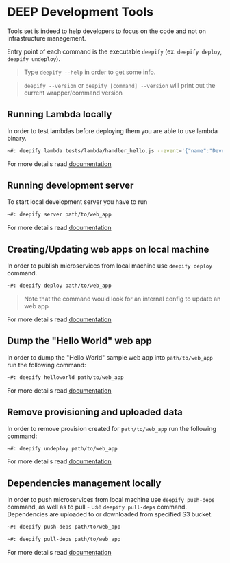 DEEP Development Tools
======================

Tools set is indeed to help developers to focus on the code and not on infrastructure management.

Entry point of each command is the executable `deepify` (ex. `deepify deploy`, `deepify undeploy`).

> Type `deepify --help` in order to get some info.

> `deepify --version` or `deepify [command] --version` will print out the current wrapper/command version

Running Lambda locally
----------------------

In order to test lambdas before deploying them you are able to use lambda binary.

```bash
~#: deepify lambda tests/lambda/handler_hello.js --event='{"name":"Developer"}'
```

For more details read [documentation](tools/lambda.md)

Running development server
--------------------------

To start local development server you have to run

```bash
~#: deepify server path/to/web_app
```

For more details read [documentation](tools/server.md)

Creating/Updating web apps on local machine
-------------------------------------------

In order to publish microservices from local machine use `deepify deploy` command. 

```bash
~#: deepify deploy path/to/web_app
```

> Note that the command would look for an internal config to update an web app

For more details read [documentation](tools/deploy.md)

Dump the "Hello World" web app
------------------------------

In order to dump the "Hello World" sample web app into `path/to/web_app` run the following command: 

```bash
~#: deepify helloworld path/to/web_app
```

For more details read [documentation](tools/helloworld.md)

Remove provisioning and uploaded data
-------------------------------------

In order to remove provision created for `path/to/web_app` run the following command: 

```bash
~#: deepify undeploy path/to/web_app
```

For more details read [documentation](tools/undeploy.md)

Dependencies management locally
-------------------------------

In order to push microservices from local machine use `deepify push-deps` command,
as well as to pull - use `deepify pull-deps` command. Dependencies are uploaded to
or downloaded from specified S3 bucket.

```bash
~#: deepify push-deps path/to/web_app
```

```bash
~#: deepify pull-deps path/to/web_app
```

For more details read [documentation](tools/deps.md)
